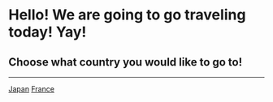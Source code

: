 # Hello! We are going to go traveling today! Yay! 

## Choose what country you would like to go to!
---
[Japan](japan.md)
[France](france.md)


